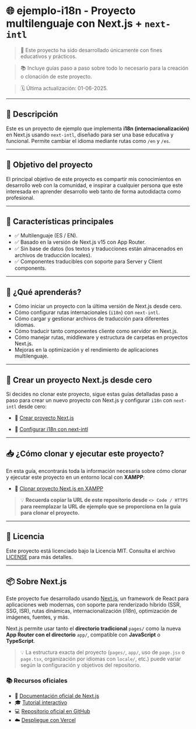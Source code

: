 # 🌐 ejemplo-i18n - Proyecto multilenguaje con Next.js + `next-intl`

> 📁 Este proyecto ha sido desarrollado únicamente con fines educativos y prácticos.

> 📚 Incluye guías paso a paso sobre todo lo necesario para la creación o clonación de este proyecto.

> 🗓 Última actualización: 01-06-2025.

---

## 📝 Descripción

Este es un proyecto de ejemplo que implementa **i18n (internacionalización)** en Next.js usando `next-intl`, diseñado para ser una base educativa y funcional. Permite cambiar el idioma mediante rutas como `/en` y `/es`.

---

## 🎯 Objetivo del proyecto

El principal objetivo de este proyecto es compartir mis conocimientos en desarrollo web con la comunidad, e inspirar a cualquier persona que este interesada en aprender desarrollo web tanto de forma autodidacta como profesional.

---

## 🚀 Características principales

- ✅ Multilenguaje (ES / EN).
- ✅ Basado en la versión de Next.js v15 con App Router.
- ✅ Sin base de datos (los textos y traducciones están almacenados en archivos de traducción locales).
- ✅ Componentes traducibles con soporte para Server y Client components.

---

## 📘 ¿Qué aprenderás?

* Cómo iniciar un proyecto con la última versión de Next.js desde cero.
* Cómo configurar rutas internacionales (`i18n`) con `next-intl`.
* Cómo cargar y gestionar archivos de traducción para diferentes idiomas.
* Cómo traducir tanto componentes cliente como servidor en Next.js.
* Cómo manejar rutas, middleware y estructura de carpetas en proyectos Next.js.
* Mejoras en la optimización y el rendimiento de aplicaciones multilenguaje.

---

## 🔧 Crear un proyecto Next.js desde cero

Si decides no clonar este proyecto, sigue estas guías detalladas paso a paso para crear un nuevo proyecto con Next.js y configurar `i18n` con `next-intl` desde cero:

- 📄 [Crear proyecto Next.js](https://github.com/tejada1970/guias-desarrollo/blob/master/crear/crear-proyecto-nextjs.md)

- 📄 [Configurar i18n con next-intl](https://github.com/tejada1970/guias-desarrollo/blob/master/utilidades/configurar-i18n-con-next-intl.md)

---

## 📥 ¿Cómo clonar y ejecutar este proyecto?

En esta guía, encontrarás toda la información necesaria sobre cómo clonar y ejecutar este proyecto en un entorno local con **XAMPP**:

- 📄 [Clonar proyecto Next.js en XAMPP](https://github.com/tejada1970/guias-desarrollo/blob/master/clonar/clonar-proyecto-nextjs-en-xampp.md)

> 💡 **Recuerda copiar la URL de este repositorio desde `<> Code / HTTPS` para reemplazar la URL de ejemplo que se proporciona en la guía para clonar el proyecto.**

---

## 📄 Licencia

Este proyecto está licenciado bajo la Licencia MIT. Consulta el archivo [LICENSE](LICENSE) para más detalles.

---

## 📦 Sobre Next.js

Este proyecto fue desarrollado usando [Next.js](https://nextjs.org/), un framework de React para aplicaciones web modernas, con soporte para renderizado híbrido (SSR, SSG, ISR), rutas dinámicas, internacionalización (i18n), optimización de imágenes, fuentes, y más.

Next.js permite usar tanto el **directorio tradicional** `pages/` como la nueva **App Router con el directorio** `app/`, compatible con **JavaScript** o **TypeScript**.

> 💡 La estructura exacta del proyecto (`pages/`, `app/`, uso de `page.jsx` o `page.tsx`, organización por idiomas con `locale/`, etc.) puede variar según la configuración y objetivos del repositorio.

### 📚 Recursos oficiales

- 📖 [Documentación oficial de Next.js](https://nextjs.org/docs)
- 🎓 [Tutorial interactivo](https://nextjs.org/learn)
- 💻 [Repositorio oficial en GitHub](https://github.com/vercel/next.js/)
- ☁️ [Despliegue con Vercel](https://nextjs.org/docs/deployment)